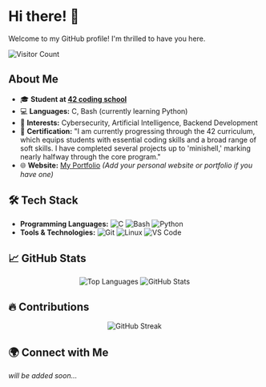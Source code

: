 # Hi there! 👋

Welcome to my GitHub profile! I'm thrilled to have you here.

![Visitor Count](https://komarev.com/ghpvc/?username=Cloneg7&color=blue&style=flat-square)

## About Me

- 🎓 **Student at [42 coding school](https://www.42.fr/)**
- 💻 **Languages:** C, Bash (currently learning Python)
- 🌱 **Interests:** Cybersecurity, Artificial Intelligence, Backend Development
- 📜 **Certification:** "I am currently progressing through the 42 curriculum, which equips students with essential coding skills and a broad range of soft skills. I have completed several projects up to 'minishell,' marking nearly halfway through the core program."
- 🌐 **Website:** [My Portfolio](https://yourportfolio.com) _(Add your personal website or portfolio if you have one)_

## 🛠️ Tech Stack

- **Programming Languages:** ![C](https://img.shields.io/badge/C-00599C?style=flat&logo=c&logoColor=white) ![Bash](https://img.shields.io/badge/Bash-4EAA25?style=flat&logo=gnu-bash&logoColor=white) ![Python](https://img.shields.io/badge/Python-3776AB?style=flat&logo=python&logoColor=white)
- **Tools & Technologies:** ![Git](https://img.shields.io/badge/Git-F05032?style=flat&logo=git&logoColor=white) ![Linux](https://img.shields.io/badge/Linux-FCC624?style=flat&logo=linux&logoColor=white) ![VS Code](https://img.shields.io/badge/VS%20Code-007ACC?style=flat&logo=visual-studio-code&logoColor=white)

## 📈 GitHub Stats

<div align="center">
  <img src="https://github-readme-stats.vercel.app/api/top-langs?username=Cloneg7&show_icons=true&locale=en&layout=compact&theme=dark&bg_color=000000&text_color=ffffff" alt="Top Languages" />
  <img src="https://github-readme-stats.vercel.app/api?username=Cloneg7&show_icons=true&locale=en&theme=dark&bg_color=000000" alt="GitHub Stats" />
</div>

## 🔥 Contributions

<div align="center">
  <img src="https://github-readme-streak-stats.herokuapp.com/?user=Cloneg7&theme=dark&background=000000&ring=ffffff&fire=ffffff&currStreakLabel=ffffff" alt="GitHub Streak" />
</div>

## 🌍 Connect with Me

  _will be added soon..._

<!--
**Cloneg7/Cloneg7** is a ✨ special ✨ repository because its `README.md` (this file) appears on your GitHub profile.
You can click the Preview link to take a look at your changes.
-->

